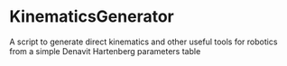 # KinematicsGenerator

A script to generate direct kinematics and other useful tools for robotics from a simple Denavit Hartenberg parameters table
